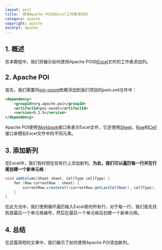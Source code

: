```yaml
---
layout: post
title:  使用Apache POI向Excel工作表添加列
category: apache
copyright: apache
excerpt: Apache
---
```


## 1. 概述

在本教程中，我们将展示如何使用Apache POI向[Excel](https://www.baeldung.com/java-microsoft-excel)文件的工作表添加列。

## 2. Apache POI

首先，我们需要将[poi-ooxml](https://mvnrepository.com/artifact/org.apache.poi/poi)依赖添加到我们项目的pom.xml文件中：

```xml
<dependency>
    <groupId>org.apache.poi</groupId>
    <artifactId>poi-ooxml</artifactId>
    <version>5.2.5</version>
</dependency>
```

Apache POI使用[Workbook](https://poi.apache.org/apidocs/dev/org/apache/poi/ss/usermodel/Workbook.html)接口来表示Excel文件，它还使用[Sheet](https://poi.apache.org/apidocs/dev/org/apache/poi/ss/usermodel/Sheet.html)、[Row](https://poi.apache.org/apidocs/dev/org/apache/poi/ss/usermodel/Row.html)和[Cell](https://poi.apache.org/apidocs/dev/org/apache/poi/ss/usermodel/Cell.html)接口来模拟Excel文件中的不同元素。

## 3. 添加新列

在Excel中，我们有时想在现有行上添加新列。**为此，我们可以遍历每一行并在行尾创建一个新单元格**：

```java
void addColumn(Sheet sheet, CellType cellType) {
    for (Row currentRow : sheet) {
        currentRow.createCell(currentRow.getLastCellNum(), cellType);
    }
}
```

在此方法中，我们使用循环遍历输入Excel表的所有行，对于每一行，我们首先找到其最后一个单元格编号，然后在最后一个单元格后创建一个新单元格。

## 4. 总结

在这篇简短的文章中，我们展示了如何使用Apache POI添加新列。